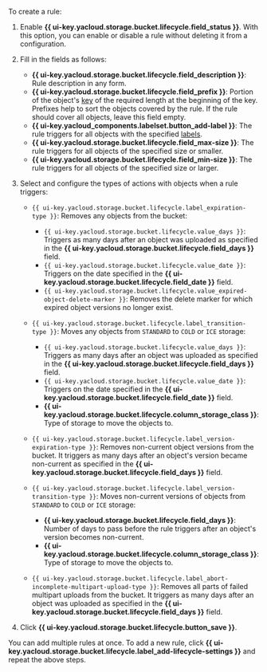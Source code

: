 To create a rule:

1. Enable **{{ ui-key.yacloud.storage.bucket.lifecycle.field_status }}**. With this option, you can enable or disable a rule without deleting it from a configuration.
1. Fill in the fields as follows:
   * **{{ ui-key.yacloud.storage.bucket.lifecycle.field_description }}**: Rule description in any form.
   * **{{ ui-key.yacloud.storage.bucket.lifecycle.field_prefix }}**: Portion of the object's [key](../concepts/object.md#key) of the required length at the beginning of the key. Prefixes help to sort the objects covered by the rule. If the rule should cover all objects, leave this field empty.
   * **{{ ui-key.yacloud_components.labelset.button_add-label }}**: The rule triggers for all objects with the specified [labels](../concepts/tags.md).
   * **{{ ui-key.yacloud.storage.bucket.lifecycle.field_max-size }}**: The rule triggers for all objects of the specified size or smaller.
   * **{{ ui-key.yacloud.storage.bucket.lifecycle.field_min-size }}**: The rule triggers for all objects of the specified size or larger.
1. Select and configure the types of actions with objects when a rule triggers:
   * `{{ ui-key.yacloud.storage.bucket.lifecycle.label_expiration-type }}`: Removes any objects from the bucket:

     * `{{ ui-key.yacloud.storage.bucket.lifecycle.value_days }}`: Triggers as many days after an object was uploaded as specified in the **{{ ui-key.yacloud.storage.bucket.lifecycle.field_days }}** field.
     * `{{ ui-key.yacloud.storage.bucket.lifecycle.value_date }}`: Triggers on the date specified in the **{{ ui-key.yacloud.storage.bucket.lifecycle.field_date }}** field.
     * `{{ ui-key.yacloud.storage.bucket.lifecycle.value_expired-object-delete-marker }}`: Removes the delete marker for which expired object versions no longer exist.

   * `{{ ui-key.yacloud.storage.bucket.lifecycle.label_transition-type }}`: Moves any objects from `STANDARD` to `COLD` or `ICE` storage:

     * `{{ ui-key.yacloud.storage.bucket.lifecycle.value_days }}`: Triggers as many days after an object was uploaded as specified in the **{{ ui-key.yacloud.storage.bucket.lifecycle.field_days }}** field.
     * `{{ ui-key.yacloud.storage.bucket.lifecycle.value_date }}`: Triggers on the date specified in the **{{ ui-key.yacloud.storage.bucket.lifecycle.field_date }}** field.
     * **{{ ui-key.yacloud.storage.bucket.lifecycle.column_storage_class }}**: Type of storage to move the objects to.

   * `{{ ui-key.yacloud.storage.bucket.lifecycle.label_version-expiration-type }}`: Removes non-current object versions from the bucket. It triggers as many days after an object's version became non-current as specified in the **{{ ui-key.yacloud.storage.bucket.lifecycle.field_days }}** field.
   * `{{ ui-key.yacloud.storage.bucket.lifecycle.label_version-transition-type }}`: Moves non-current versions of objects from `STANDARD` to `COLD` or `ICE` storage:
     * **{{ ui-key.yacloud.storage.bucket.lifecycle.field_days }}**: Number of days to pass before the rule triggers after an object's version becomes non-current.
     * **{{ ui-key.yacloud.storage.bucket.lifecycle.column_storage_class }}**: Type of storage to move the objects to.

   * `{{ ui-key.yacloud.storage.bucket.lifecycle.label_abort-incomplete-multipart-upload-type }}`: Removes all parts of failed multipart uploads from the bucket. It triggers as many days after an object was uploaded as specified in the **{{ ui-key.yacloud.storage.bucket.lifecycle.field_days }}** field.

1. Click **{{ ui-key.yacloud.storage.bucket.lifecycle.button_save }}**.

You can add multiple rules at once. To add a new rule, click **{{ ui-key.yacloud.storage.bucket.lifecycle.label_add-lifecycle-settings }}** and repeat the above steps.